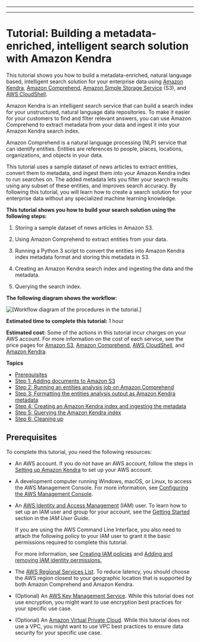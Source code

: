--------

--------

# Tutorial: Building a metadata\-enriched, intelligent search solution with Amazon Kendra<a name="tutorial"></a>

This tutorial shows you how to build a metadata\-enriched, natural language based, intelligent search solution for your enterprise data using [Amazon Kendra](https://aws.amazon.com/kendra/), [Amazon Comprehend](https://aws.amazon.com/comprehend/), [Amazon Simple Storage Service](https://aws.amazon.com/s3/) \(S3\), and [AWS CloudShell](https://aws.amazon.com/cloudshell/)\.

Amazon Kendra is an intelligent search service that can build a search index for your unstructured, natural language data repositories\. To make it easier for your customers to find and filter relevant answers, you can use Amazon Comprehend to extract metadata from your data and ingest it into your Amazon Kendra search index\.

Amazon Comprehend is a natural language processing \(NLP\) service that can identify entities\. Entities are references to people, places, locations, organizations, and objects in your data\.

This tutorial uses a sample dataset of news articles to extract entities, convert them to metadata, and ingest them into your Amazon Kendra index to run searches on\. The added metadata lets you filter your search results using any subset of these entities, and improves search accuracy\. By following this tutorial, you will learn how to create a search solution for your enterprise data without any specialized machine learning knowledge\.

**This tutorial shows you how to build your search solution using the following steps:**

1. Storing a sample dataset of news articles in Amazon S3\.

1. Using Amazon Comprehend to extract entities from your data\.

1. Running a Python 3 script to convert the entities into Amazon Kendra index metadata format and storing this metadata in S3\.

1. Creating an Amazon Kendra search index and ingesting the data and the metadata\.

1. Querying the search index\.

**The following diagram shows the workflow:**

![\[Workflow diagram of the procedures in the tutorial.\]](http://docs.aws.amazon.com/kendra/latest/dg/images/tutorial-workflow.png)

**Estimated time to complete this tutorial:** 1 hour

**Estimated cost:** Some of the actions in this tutorial incur charges on your AWS account\. For more information on the cost of each service, see the price pages for [Amazon S3](https://aws.amazon.com/s3/pricing/), [Amazon Comprehend](https://aws.amazon.com/comprehend/pricing/), [AWS CloudShell](https://aws.amazon.com/cloudshell/pricing/), and [Amazon Kendra](https://aws.amazon.com/kendra/pricing/)\.

**Topics**
+ [Prerequisites](#tutorial-prereqs)
+ [Step 1: Adding documents to Amazon S3](tutorial-adding-documents.md)
+ [Step 2: Running an entities analysis job on Amazon Comprehend](tutorial-entities-analysis.md)
+ [Step 3: Formatting the entities analysis output as Amazon Kendra metadata](tutorial-formatting-output.md)
+ [Step 4: Creating an Amazon Kendra index and ingesting the metadata](tutorial-creating-index.md)
+ [Step 5: Querying the Amazon Kendra index](tutorial-querying-kendra.md)
+ [Step 6: Cleaning up](tutorial-cleanup.md)

## Prerequisites<a name="tutorial-prereqs"></a>

To complete this tutorial, you need the following resources:
+ An AWS account\. If you do not have an AWS account, follow the steps in [Setting up Amazon Kendra](https://docs.aws.amazon.com/kendra/latest/dg/setup.html#aws-kendra-set-up-aws-account) to set up your AWS account\.
+ A development computer running Windows, macOS, or Linux, to access the AWS Management Console\. For more information, see [Configuring the AWS Management Console](https://docs.aws.amazon.com/awsconsolehelpdocs/latest/gsg/working-with-console.html)\.
+ An [AWS Identity and Access Management](https://aws.amazon.com/iam/) \(IAM\) user\. To learn how to set up an IAM user and group for your account, see the [Getting Started](https://docs.aws.amazon.com/IAM/latest/UserGuide/getting-started.html) section in the *IAM User Guide*\.

  If you are using the AWS Command Line Interface, you also need to attach the following policy to your IAM user to grant it the basic permissions required to complete this tutorial\.

  

  

  For more information, see [Creating IAM policies](https://docs.aws.amazon.com/IAM/latest/UserGuide/access_policies_create.html) and [Adding and removing IAM identity permissions\.](https://docs.aws.amazon.com/IAM/latest/UserGuide/access_policies_manage-attach-detach.html)
+ The [AWS Regional Services List](https://aws.amazon.com/about-aws/global-infrastructure/regional-product-services/)\. To reduce latency, you should choose the AWS region closest to your geographic location that is supported by both Amazon Comprehend and Amazon Kendra\.
+ \(Optional\) An [AWS Key Management Service](https://docs.aws.amazon.com/kms/latest/developerguide/overview.html)\. While this tutorial does not use encryption, you might want to use encryption best practices for your specific use case\.
+ \(Optional\) An [Amazon Virtual Private Cloud](https://docs.aws.amazon.com/vpc/latest/userguide/what-is-amazon-vpc.html)\. While this tutorial does not use a VPC, you might want to use VPC best practices to ensure data security for your specific use case\.